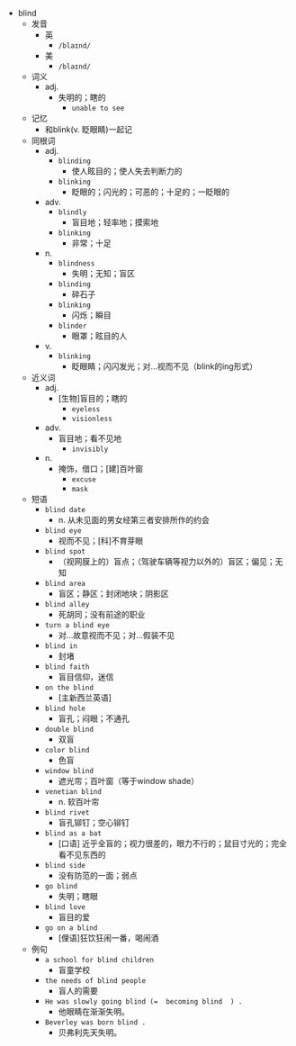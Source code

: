 - blind
  - 发音
    - 英
      - `/blaɪnd/`
    - 美
      - `/blaɪnd/`
  - 词义
    - adj.
      - 失明的；瞎的
        - `unable to see`
  - 记忆
    - 和blink(v. 眨眼睛)一起记
  - 同根词
    - adj.
      - `blinding`
        - 使人眩目的；使人失去判断力的
      - `blinking`
        - 眨眼的；闪光的；可恶的；十足的；一眨眼的
    - adv.
      - `blindly`
        - 盲目地；轻率地；摸索地
      - `blinking`
        - 非常；十足
    - n.
      - `blindness`
        - 失明；无知；盲区
      - `blinding`
        - 碎石子
      - `blinking`
        - 闪烁；瞬目
      - `blinder`
        - 眼罩；眩目的人
    - v.
      - `blinking`
        - 眨眼睛；闪闪发光；对…视而不见（blink的ing形式）
  - 近义词
    - adj.
      - [生物]盲目的；瞎的
        - `eyeless`
        - `visionless`
    - adv.
      - 盲目地；看不见地
        - `invisibly`
    - n.
      - 掩饰，借口；[建]百叶窗
        - `excuse`
        - `mask`
  - 短语
    - `blind date`
      - n. 从未见面的男女经第三者安排所作的约会 
    - `blind eye`
      - 视而不见；[科]不育芽眼 
    - `blind spot`
      - （视网膜上的）盲点；（驾驶车辆等视力以外的）盲区；偏见；无知 
    - `blind area`
      - 盲区；静区；封闭地块；阴影区 
    - `blind alley`
      - 死胡同；没有前途的职业 
    - `turn a blind eye`
      - 对…故意视而不见；对…假装不见 
    - `blind in`
      - 封堵 
    - `blind faith`
      - 盲目信仰，迷信 
    - `on the blind`
      - [主新西兰英语] 
    - `blind hole`
      - 盲孔；闷眼；不通孔 
    - `double blind`
      - 双盲 
    - `color blind`
      - 色盲 
    - `window blind`
      - 遮光帘；百叶窗（等于window shade） 
    - `venetian blind`
      - n. 软百叶帘 
    - `blind rivet`
      - 盲孔铆钉；空心铆钉 
    - `blind as a bat`
      - [口语] 近乎全盲的；视力很差的，眼力不行的；鼠目寸光的；完全看不见东西的 
    - `blind side`
      - 没有防范的一面；弱点 
    - `go blind`
      - 失明；瞎眼 
    - `blind love`
      - 盲目的爱 
    - `go on a blind`
      - [俚语]狂饮狂闹一番，喝闹酒 
  - 例句
    - `a school for blind children`
      - 盲童学校
    - `the needs of blind people`
      - 盲人的需要
    - `He was slowly going blind (=  becoming blind  ) .`
      - 他眼睛在渐渐失明。
    - `Beverley was born blind .`
      - 贝弗利先天失明。


